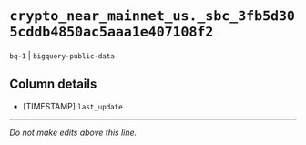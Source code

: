 # `crypto_near_mainnet_us._sbc_3fb5d305cddb4850ac5aaa1e407108f2`
`bq-1` | `bigquery-public-data`

## Column details
* [TIMESTAMP] `last_update`

-------------------------------------------------------------------------------
*Do not make edits above this line.*
